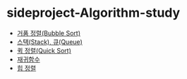 # sideproject-Algorithm-study
  - [거품 정렬(Bubble Sort)](https://github.com/Oh-Myeongjae/sideproject-Algorithm-study/blob/main/%EA%B1%B0%ED%92%88%20%EC%A0%95%EB%A0%AC(Bubble%20Sort).md)
  - [스택(Stack), 큐(Queue)](https://github.com/jinhyoje/sideproject-Algorithm-study/blob/main/%EC%8A%A4%ED%83%9D(Stack)%2C%20%ED%81%90(Queue).md)
  - [퀵 정렬(Quick Sort)](https://github.com/jinhyoje/sideproject-Algorithm-study/blob/main/%ED%80%B5%20%EC%A0%95%EB%A0%AC(Quick%20Sort).md)
  - [재귀함수](https://github.com/jinhyoje/sideproject-Algorithm-study/blob/main/%EC%9E%AC%EA%B7%80%ED%95%A8%EC%88%98.md)
  - [힙 정렬](https://github.com/jinhyoje/sideproject-Algorithm-study/blob/main/%ED%9E%99%20%EC%A0%95%EB%A0%AC(Heap%20Sort).md)
